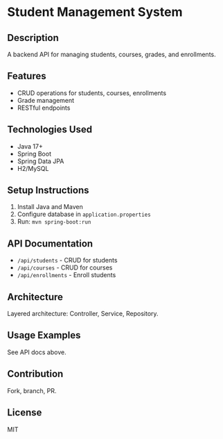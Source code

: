 # Student Management System

## Description
A backend API for managing students, courses, grades, and enrollments.

## Features
- CRUD operations for students, courses, enrollments
- Grade management
- RESTful endpoints

## Technologies Used
- Java 17+
- Spring Boot
- Spring Data JPA
- H2/MySQL

## Setup Instructions
1. Install Java and Maven
2. Configure database in `application.properties`
3. Run: `mvn spring-boot:run`

## API Documentation
- `/api/students` - CRUD for students
- `/api/courses` - CRUD for courses
- `/api/enrollments` - Enroll students

## Architecture
Layered architecture: Controller, Service, Repository.

## Usage Examples
See API docs above.

## Contribution
Fork, branch, PR.

## License
MIT
